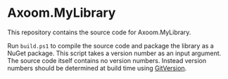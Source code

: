 # Axoom.MyLibrary

This repository contains the source code for Axoom.MyLibrary.

Run `build.ps1` to compile the source code and package the library as a NuGet package.
This script takes a version number as an input argument. The source code itself contains no version numbers. Instead version numbers should be determined at build time using [GitVersion](gitversion.readthedocs.io).
